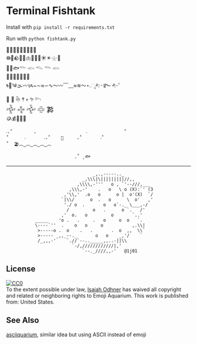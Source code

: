 
# Terminal Fishtank

Install with `pip install -r requirements.txt`

Run with `python fishtank.py`


🤿🔱🧜🏻🧜🏼‍♀️🎣⚓  
𖡎🥟🪨🪸🧠🫁🫚🦪🐚☀️✴️𓇼🧽  
🐡🐠🐟𓆝 𓆟 𓆞 𓆝 𓆟  
🦞🐌🦐🦀🦑🐙🪼  
🌀🫧༄🌫〰ᝰ~∼≈∽∿〜〰﹋﹏≈≋～⋆.ೃ࿔*:･࿐ ࿔*:･ﾟ  
🌿 🌱 𓇗 𖤣 𖥧 𖧧 𓆸  
𒅒 𒈔 𒅒 𒇫 𒄆  
🪙💰💸💵💊  

    ‧₊˚        ₊                   ‧              ˚  
    ˚      ‧       ‧₊˚    🌛     ₊˚       ‧˚  
    ˚  🏖️︵‿︵‿︵‿︵‿︵  
      
                              .˚ ̥ 🐟

----

                                     _,.,-----.._
                                 _,\\\|\|||||||||//,,
                               ,\\\\,-'''   o , `'--///,___
                            ,\\\,-'    .   o   \ o (X):`' (3
                          ,'\\,'  .o   o      o |  o'(X)  `/
                         `|\\/      o  .   o      \  o'   ,'
                          './ o  .       o   o`-._ \___,-/
                           /         o   .      o `.   /'
                         ,'  o.   o         o       `..'
               _____    'o .   .     .   o     o  o   `.
               \----`''  .    o   o     o           ,.\\|
                >-----o .  o    .   .       .  o  ,,  \\`
                >----- _,,_--._       o   o    _,'/    `
                /_,,,-'    `.//`--.._____,,..-||\\
                             `-/,////////////|,'
                                 `--._////,,-'   @1j01

## License

<p xmlns:dct="http://purl.org/dc/terms/" xmlns:vcard="http://www.w3.org/2001/vcard-rdf/3.0#">
  <a rel="license"
     href="https://creativecommons.org/publicdomain/zero/1.0/">
    <img src="https://i.creativecommons.org/p/zero/1.0/88x31.png" style="border-style: none;" alt="CC0" />
  </a>
  <br />
  To the extent possible under law,
  <a rel="dct:publisher"
     href="https://isaiahodhner.io">
    <span property="dct:title">Isaiah Odhner</span></a>
  has waived all copyright and related or neighboring rights to
  <span property="dct:title">Emoji Aquarium</span>.
This work is published from:
<span property="vcard:Country" datatype="dct:ISO3166"
      content="US" about="https://isaiahodhner.io">
  United States</span>.
</p>

## See Also

[asciiquarium](https://github.com/cmatsuoka/asciiquarium), similar idea but using ASCII instead of emoji

